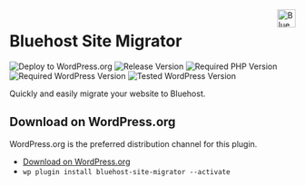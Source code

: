 <a href="https://bluehost.com/" target="_blank">
    <img src="https://bluehost.com/resources/logos/bluehost.svg" alt="Bluehost Logo" title="Bluehost" align="right" height="32" />
</a>

# Bluehost Site Migrator
![Deploy to WordPress.org](https://github.com/bluehost/bluehost-site-migrator/workflows/Deploy%20to%20WordPress.org/badge.svg)
![Release Version](https://img.shields.io/github/v/release/bluehost/bluehost-site-migrator?labelColor=CF8070&color=FFBFAB)
![Required PHP Version](https://img.shields.io/wordpress/plugin/required-php/bluehost-site-migrator?labelColor=AF92DF&color=B8B0E5)
![Required WordPress Version](https://img.shields.io/wordpress/plugin/wp-version/bluehost-site-migrator?labelColor=21A0ED&color=7DC2FF)
![Tested WordPress Version](https://img.shields.io/wordpress/plugin/tested/bluehost-site-migrator?labelColor=00C2BA&color=ABF2E3)

Quickly and easily migrate your website to Bluehost.

## Download on WordPress.org

WordPress.org is the preferred distribution channel for this plugin.

* [Download on WordPress.org](https://wordpress.org/plugins/bluehost-site-migrator)
* `wp plugin install bluehost-site-migrator --activate`
